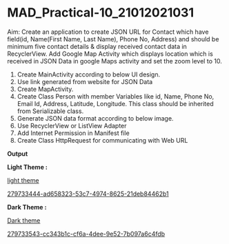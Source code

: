 # MAD_Practical-10_21012021031

Aim: Create an application to create JSON URL for Contact which have field(id, Name(First Name, Last Name), Phone No, Address) 
and should be minimum five contact details & display received contact data in RecyclerView. Add Google Map Activity which displays
location which is received in JSON Data in google Maps activity and set the zoom level to 10.

1. Create MainActivity according to below UI design.
2. Use link generated from website for JSON Data
3. Create MapActivity.
4. Create Class Person with member Variables like id, Name, Phone No, Email Id, Address, Latitude, Longitude. This class should be inherited from Serializable class.
5. Generate JSON data format according to below image.
6. Use RecyclerView or ListView Adapter
7. Add Internet Permission in Manifest file
8. Create Class HttpRequest for communicating with Web URL

<b>Output</b>

<b>Light Theme :</b>

[light theme](https://github.com/Harshil-Ghadiya/MAD_Practical-10_21012021031/assets/122811629/76dd63d1-53df-4206-aef0-6ec78237591f)



[279733444-ad658323-53c7-4974-8625-21deb84462b1](https://github.com/Harshil-Ghadiya/MAD_Practical-10_21012021031/assets/122811629/b89d0a67-f8e0-4acf-8a50-fe5ed2bacec4)



<b>Dark Theme :</b>



[Dark theme](https://github.com/Harshil-Ghadiya/MAD_Practical-10_21012021031/assets/122811629/dbe79129-eede-43e1-b4f1-e7f206d041d2)




[279733543-cc343b1c-cf6a-4dee-9e52-7b097a6c4fdb](https://github.com/Harshil-Ghadiya/MAD_Practical-10_21012021031/assets/122811629/58f0fd2c-f62f-472a-b21c-3e781d8d84dc)









